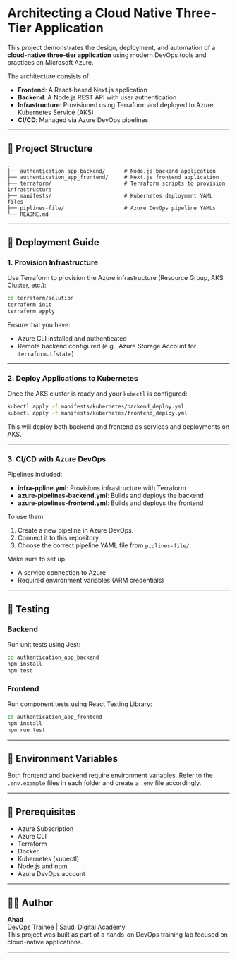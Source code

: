 
# Architecting a Cloud Native Three-Tier Application

This project demonstrates the design, deployment, and automation of a **cloud-native three-tier application** using modern DevOps tools and practices on Microsoft Azure.

The architecture consists of:

- **Frontend**: A React-based Next.js application
- **Backend**: A Node.js REST API with user authentication
- **Infrastructure**: Provisioned using Terraform and deployed to Azure Kubernetes Service (AKS)
- **CI/CD**: Managed via Azure DevOps pipelines

---

## 📁 Project Structure

```
.
├── authentication_app_backend/      # Node.js backend application
├── authentication_app_frontend/     # Next.js frontend application
├── terraform/                       # Terraform scripts to provision infrastructure
├── manifests/                       # Kubernetes deployment YAML files
├── piplines-file/                   # Azure DevOps pipeline YAMLs
└── README.md
```

---

## 🚀 Deployment Guide

### 1. Provision Infrastructure

Use Terraform to provision the Azure infrastructure (Resource Group, AKS Cluster, etc.):

```bash
cd terraform/solution
terraform init
terraform apply
```

Ensure that you have:
- Azure CLI installed and authenticated
- Remote backend configured (e.g., Azure Storage Account for `terraform.tfstate`)

---

### 2. Deploy Applications to Kubernetes

Once the AKS cluster is ready and your `kubectl` is configured:

```bash
kubectl apply -f manifests/kubernetes/backend_deploy.yml
kubectl apply -f manifests/kubernetes/frontend_deploy.yml
```

This will deploy both backend and frontend as services and deployments on AKS.

---

### 3. CI/CD with Azure DevOps

Pipelines included:

- **infra-ppline.yml**: Provisions infrastructure with Terraform
- **azure-pipelines-backend.yml**: Builds and deploys the backend
- **azure-pipelines-frontend.yml**: Builds and deploys the frontend

To use them:

1. Create a new pipeline in Azure DevOps.
2. Connect it to this repository.
3. Choose the correct pipeline YAML file from `piplines-file/`.

Make sure to set up:
- A service connection to Azure
- Required environment variables (ARM credentials)

---

## 🧪 Testing

### Backend

Run unit tests using Jest:

```bash
cd authentication_app_backend
npm install
npm test
```

### Frontend

Run component tests using React Testing Library:

```bash
cd authentication_app_frontend
npm install
npm run test
```

---

## 🔐 Environment Variables

Both frontend and backend require environment variables. Refer to the `.env.example` files in each folder and create a `.env` file accordingly.

---

## 📌 Prerequisites

- Azure Subscription
- Azure CLI
- Terraform
- Docker
- Kubernetes (kubectl)
- Node.js and npm
- Azure DevOps account

---

## 👩‍💻 Author

**Ahad**  
DevOps Trainee | Saudi Digital Academy  
This project was built as part of a hands-on DevOps training lab focused on cloud-native applications.

---
